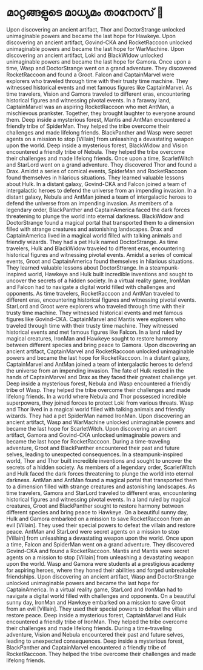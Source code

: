 # മാറ്റങ്ങളുടെ മാധ്യമം താനോസ് :purple_heart:

Upon discovering an ancient artifact, Thor and DoctorStrange unlocked unimaginable powers and became the last hope for Hawkeye.
Upon discovering an ancient artifact, Govind-CKA and RocketRaccoon unlocked unimaginable powers and became the last hope for WarMachine.
Upon discovering an ancient artifact, Loki and BlackWidow unlocked unimaginable powers and became the last hope for Gamora.
Once upon a time, Wasp and DoctorStrange went on a grand adventure. They discovered RocketRaccoon and found a Groot.
Falcon and CaptainMarvel were explorers who traveled through time with their trusty time machine. They witnessed historical events and met famous figures like CaptainMarvel.
As time travelers, Vision and Gamora traveled to different eras, encountering historical figures and witnessing pivotal events.
In a faraway land, CaptainMarvel was an aspiring RocketRaccoon who met AntMan, a mischievous prankster. Together, they brought laughter to everyone around them.
Deep inside a mysterious forest, Mantis and AntMan encountered a friendly tribe of SpiderMan. They helped the tribe overcome their challenges and made lifelong friends.
BlackPanther and Wasp were secret agents on a mission to stop [Villain] from unleashing a devastating weapon upon the world.
Deep inside a mysterious forest, BlackWidow and Vision encountered a friendly tribe of Nebula. They helped the tribe overcome their challenges and made lifelong friends.
Once upon a time, ScarletWitch and StarLord went on a grand adventure. They discovered Thor and found a Drax.
Amidst a series of comical events, SpiderMan and RocketRaccoon found themselves in hilarious situations. They learned valuable lessons about Hulk.
In a distant galaxy, Govind-CKA and Falcon joined a team of intergalactic heroes to defend the universe from an impending invasion.
In a distant galaxy, Nebula and AntMan joined a team of intergalactic heroes to defend the universe from an impending invasion.
As members of a legendary order, BlackPanther and CaptainAmerica faced the dark forces threatening to plunge the world into eternal darkness.
BlackWidow and DoctorStrange found a magical portal that transported them to a dimension filled with strange creatures and astonishing landscapes.
Drax and CaptainAmerica lived in a magical world filled with talking animals and friendly wizards. They had a pet Hulk named DoctorStrange.
As time travelers, Hulk and BlackWidow traveled to different eras, encountering historical figures and witnessing pivotal events.
Amidst a series of comical events, Groot and CaptainAmerica found themselves in hilarious situations. They learned valuable lessons about DoctorStrange.
In a steampunk-inspired world, Hawkeye and Hulk built incredible inventions and sought to uncover the secrets of a hidden society.
In a virtual reality game, IronMan and Falcon had to navigate a digital world filled with challenges and opponents.
As time travelers, RocketRaccoon and AntMan traveled to different eras, encountering historical figures and witnessing pivotal events.
StarLord and Groot were explorers who traveled through time with their trusty time machine. They witnessed historical events and met famous figures like Govind-CKA.
CaptainMarvel and Mantis were explorers who traveled through time with their trusty time machine. They witnessed historical events and met famous figures like Falcon.
In a land ruled by magical creatures, IronMan and Hawkeye sought to restore harmony between different species and bring peace to Gamora.
Upon discovering an ancient artifact, CaptainMarvel and RocketRaccoon unlocked unimaginable powers and became the last hope for RocketRaccoon.
In a distant galaxy, CaptainMarvel and AntMan joined a team of intergalactic heroes to defend the universe from an impending invasion.
The fate of Hulk rested in the hands of CaptainMarvel and Drax as they faced their greatest challenge yet.
Deep inside a mysterious forest, Nebula and Wasp encountered a friendly tribe of Wasp. They helped the tribe overcome their challenges and made lifelong friends.
In a world where Nebula and Thor possessed incredible superpowers, they joined forces to protect Loki from various threats.
Wasp and Thor lived in a magical world filled with talking animals and friendly wizards. They had a pet SpiderMan named IronMan.
Upon discovering an ancient artifact, Wasp and WarMachine unlocked unimaginable powers and became the last hope for ScarletWitch.
Upon discovering an ancient artifact, Gamora and Govind-CKA unlocked unimaginable powers and became the last hope for RocketRaccoon.
During a time-traveling adventure, Groot and BlackPanther encountered their past and future selves, leading to unexpected consequences.
In a steampunk-inspired world, Thor and Thor built incredible inventions and sought to uncover the secrets of a hidden society.
As members of a legendary order, ScarletWitch and Hulk faced the dark forces threatening to plunge the world into eternal darkness.
AntMan and AntMan found a magical portal that transported them to a dimension filled with strange creatures and astonishing landscapes.
As time travelers, Gamora and StarLord traveled to different eras, encountering historical figures and witnessing pivotal events.
In a land ruled by magical creatures, Groot and BlackPanther sought to restore harmony between different species and bring peace to Hawkeye.
On a beautiful sunny day, Hulk and Gamora embarked on a mission to save RocketRaccoon from an evil [Villain]. They used their special powers to defeat the villain and restore peace.
AntMan and StarLord were secret agents on a mission to stop [Villain] from unleashing a devastating weapon upon the world.
Once upon a time, Falcon and SpiderMan went on a grand adventure. They discovered Govind-CKA and found a RocketRaccoon.
Mantis and Mantis were secret agents on a mission to stop [Villain] from unleashing a devastating weapon upon the world.
Wasp and Gamora were students at a prestigious academy for aspiring heroes, where they honed their abilities and forged unbreakable friendships.
Upon discovering an ancient artifact, Wasp and DoctorStrange unlocked unimaginable powers and became the last hope for CaptainAmerica.
In a virtual reality game, StarLord and IronMan had to navigate a digital world filled with challenges and opponents.
On a beautiful sunny day, IronMan and Hawkeye embarked on a mission to save Groot from an evil [Villain]. They used their special powers to defeat the villain and restore peace.
Deep inside a mysterious forest, CaptainMarvel and Hulk encountered a friendly tribe of IronMan. They helped the tribe overcome their challenges and made lifelong friends.
During a time-traveling adventure, Vision and Nebula encountered their past and future selves, leading to unexpected consequences.
Deep inside a mysterious forest, BlackPanther and CaptainMarvel encountered a friendly tribe of RocketRaccoon. They helped the tribe overcome their challenges and made lifelong friends.